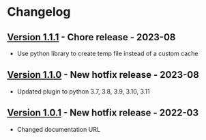 # Changelog

## [Version 1.1.1](https://github.com/dataiku/dss-plugin-multisheet-excel-export/releases/tag/v1.1.0) - Chore release - 2023-08
- Use python library to create temp file instead of a custom cache

## [Version 1.1.0](https://github.com/dataiku/dss-plugin-multisheet-excel-export/releases/tag/v1.1.0) - New hotfix release - 2023-08
- Updated plugin to python 3.7, 3.8, 3.9, 3.10, 3.11

## [Version 1.0.1](https://github.com/dataiku/dss-plugin-multisheet-excel-export/releases/tag/v1.0.1) - New hotfix release - 2022-03
- Changed documentation URL
